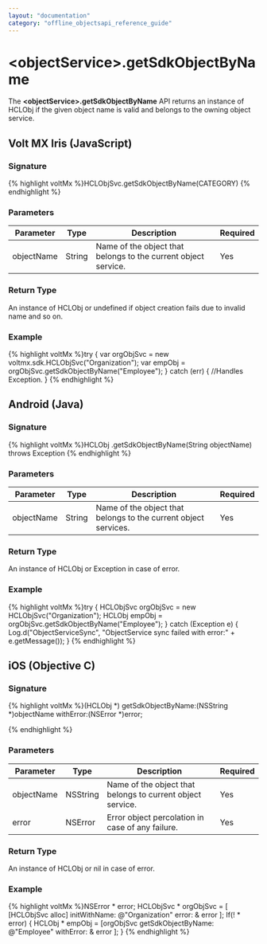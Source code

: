 ```yaml
---
layout: "documentation"
category: "offline_objectsapi_reference_guide"
---
```



\<objectService\>.getSdkObjectByName
==================================

The **\<objectService\>.getSdkObjectByName** API returns an instance of HCLObj if the given object name is valid and belongs to the owning object service.

Volt MX  Iris (JavaScript)
-------------------------------

### Signature

{% highlight voltMx %}HCLObjSvc.getSdkObjectByName(CATEGORY)
{% endhighlight %}

### Parameters

  
| Parameter | Type | Description | Required |
| --- | --- | --- | --- |
| objectName | String | Name of the object that belongs to the current object service. | Yes |

### Return Type

An instance of HCLObj or undefined if object creation fails due to invalid name and so on.

### Example

{% highlight voltMx %}try {
    var orgObjSvc = new voltmx.sdk.HCLObjSvc("Organization");
    var empObj = orgObjSvc.getSdkObjectByName("Employee");
} catch (err) {
    //Handles Exception.
}
{% endhighlight %}

Android (Java)
--------------

### Signature

{% highlight voltMx %}HCLObj <HCLObjSvc>.getSdkObjectByName(String objectName) throws Exception
{% endhighlight %}

### Parameters

  
| Parameter | Type | Description | Required |
| --- | --- | --- | --- |
| objectName | String | Name of the object that belongs to the current object services. | Yes |

### Return Type

An instance of HCLObj or Exception in case of error.

### Example

{% highlight voltMx %}try {
    HCLObjSvc orgObjSvc = new HCLObjSvc("Organization");
    HCLObj empObj = orgObjSvc.getSdkObjectByName("Employee");
} catch (Exception e) {
    Log.d("ObjectServiceSync", "ObjectService sync failed with error:" + e.getMessage());
}
{% endhighlight %}

iOS (Objective C)
-----------------

### Signature

{% highlight voltMx %}(HCLObj *) <HCLObjSvc> getSdkObjectByName:(NSString *)objectName withError:(NSError *)error;

{% endhighlight %}

### Parameters

  
| Parameter | Type | Description | Required |
| --- | --- | --- | --- |
| objectName | NSString | Name of the object that belongs to current object service. | Yes |
| error | NSError | Error object percolation in case of any failure. | Yes |

### Return Type

An instance of HCLObj or nil in case of error.

### Example

{% highlight voltMx %}NSError * error;
HCLObjSvc * orgObjSvc = [
    [HCLObjSvc alloc] initWithName: @"Organization"
    error: & error
];
If(! * error) {
    HCLObj * empObj = [orgObjSvc getSdkObjectByName: @"Employee"
        withError: & error
    ];
}
{% endhighlight %}
